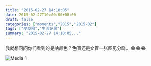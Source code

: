```yaml
---
title: "2015-02-27 14:10:05"
date: 2015-02-27T10:00:00+08:00
draft: false
categories: ["moments","2015","2015-02"]
tags: ["朋友圈","生活记录"]
summary: "2015-02-27 14:10:05..."
---
```


我就想问问你们看到的是啥颜色？色盲还是文盲一张图见分晓。😂😂😂

![Media 1](/Moments/photos/2015-02-27/201502271410050.jpg)

